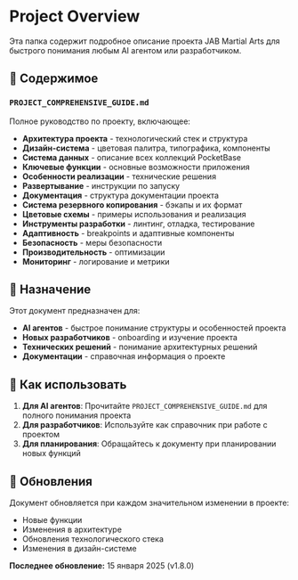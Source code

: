 # Project Overview

Эта папка содержит подробное описание проекта JAB Martial Arts для быстрого понимания любым AI агентом или разработчиком.

## 📁 Содержимое

### `PROJECT_COMPREHENSIVE_GUIDE.md`
Полное руководство по проекту, включающее:

- **Архитектура проекта** - технологический стек и структура
- **Дизайн-система** - цветовая палитра, типографика, компоненты
- **Система данных** - описание всех коллекций PocketBase
- **Ключевые функции** - основные возможности приложения
- **Особенности реализации** - технические решения
- **Развертывание** - инструкции по запуску
- **Документация** - структура документации проекта
- **Система резервного копирования** - бэкапы и их формат
- **Цветовые схемы** - примеры использования и реализация
- **Инструменты разработки** - линтинг, отладка, тестирование
- **Адаптивность** - breakpoints и адаптивные компоненты
- **Безопасность** - меры безопасности
- **Производительность** - оптимизации
- **Мониторинг** - логирование и метрики

## 🎯 Назначение

Этот документ предназначен для:

- **AI агентов** - быстрое понимание структуры и особенностей проекта
- **Новых разработчиков** - onboarding и изучение проекта
- **Технических решений** - понимание архитектурных решений
- **Документации** - справочная информация о проекте

## 📖 Как использовать

1. **Для AI агентов**: Прочитайте `PROJECT_COMPREHENSIVE_GUIDE.md` для полного понимания проекта
2. **Для разработчиков**: Используйте как справочник при работе с проектом
3. **Для планирования**: Обращайтесь к документу при планировании новых функций

## 🔄 Обновления

Документ обновляется при каждом значительном изменении в проекте:
- Новые функции
- Изменения в архитектуре
- Обновления технологического стека
- Изменения в дизайн-системе

**Последнее обновление:** 15 января 2025 (v1.8.0)




